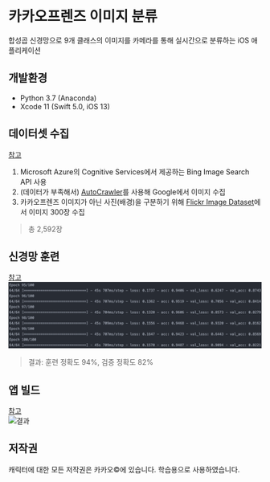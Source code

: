 # 카카오프렌즈 이미지 분류
합성곱 신경망으로 9개 클래스의 이미지를 카메라를 통해 실시간으로 분류하는 iOS 애플리케이션

## 개발환경
* Python 3.7 (Anaconda)
* Xcode 11 (Swift 5.0, iOS 13)

## 데이터셋 수집
[참고](https://www.pyimagesearch.com/2018/04/09/how-to-quickly-build-a-deep-learning-image-dataset/)  
1. Microsoft Azure의 Cognitive Services에서 제공하는 Bing Image Search API 사용
2. (데이터가 부족해서) [AutoCrawler](https://github.com/YoongiKim/AutoCrawler)를 사용해 Google에서 이미지 수집
3. 카카오프렌즈 이미지가 아닌 사진(배경)을 구분하기 위해 [Flickr Image Dataset](https://www.kaggle.com/hsankesara/flickr-image-dataset)에서 이미지 300장 수집

> 총 2,592장

## 신경망 훈련
[참고](https://www.pyimagesearch.com/2018/04/16/keras-and-convolutional-neural-networks-cnns/)  
![결과](./assets/image1.png)  
> 결과: 훈련 정확도 94%, 검증 정확도 82%

## 앱 빌드
[참고](https://www.pyimagesearch.com/2018/04/23/running-keras-models-on-ios-with-coreml/)  
<img src="./assets/camera.gif" alt="결과" width="300px">

## 저작권
캐릭터에 대한 모든 저작권은 카카오©에 있습니다. 학습용으로 사용하였습니다.
